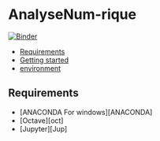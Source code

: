 # AnalyseNum-rique
<!-- START doctoc generated TOC please keep comment here to allow auto update -->
<!-- DON'T EDIT THIS SECTION, INSTEAD RE-RUN doctoc TO UPDATE -->

[![Binder](https://mybinder.org/badge_logo.svg)](https://mybinder.org/v2/gh/sihemch/AnalyseNum-rique/main)

- [Requirements](#requirements)
- [Getting started](#getting-started)
- [environment](#environment)



<!-- END doctoc generated TOC please keep comment here to allow auto update -->

## Requirements

* [ANACONDA For windows][ANACONDA] 
* [Octave][oct]
* [Jupyter][Jup]

